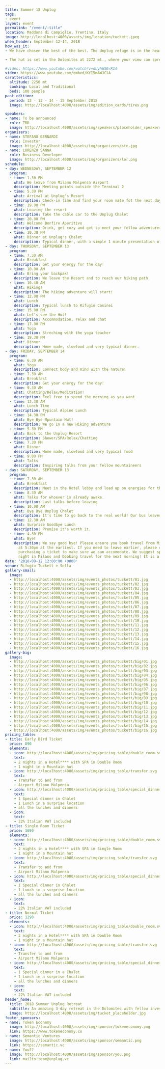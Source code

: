 ```yaml
---
title: Summer 18 Unplug
tags:
- event
layout: event
permalink: "/event/:title"
location: Maddona di Campiglio, Trentino, Italy
image: http://localhost:4000/assets/img/location/tuckett.jpeg
when_header: September 12-14, 2018
how_was_it:
- We have chosen the best of the best. The Unplug refuge is in the heart of Brenta Dolomites, grandiose mountains in the north part of Trentino. It is an occasion to really deeply connect with fellow entrepreneurs and investors, but most of all to feel the pull of nature, enjoying the silence and solitude that you can only get by being in the middle of the mountains.

- The hut is set in the Dolomites at 2272 mt., where your view can spread above the neighboring mountains and you can't hear a sound other than animals. The location maintains the typical character of alpine refuge, with basic-wood accommodations, intense food experience and cozy atmosphere.

#video: https://www.youtube.com/watch?v=dUyhWS0rR1A
video: https://www.youtube.com/embed/KYI5mAWJClA
caratteristics:
  altitude: 2250 mt
  cooking: Local and Traditional
  beds: 100 people
past_edition:
  period: 12 - 13 - 14 - 15 September 2018
  image: http://localhost:4000/assets/img/edition_cards/tires.png

speakers:
- name: To be announced
  role: TBD
  image: http://localhost:4000/assets/img/speakers/placeholder_speakers.jpg
organizers:
- name: STEFANO BERNARDI
  role: Investor
  image: http://localhost:4000/assets/img/organizers/ste.jpg
- name: LORENZO SANNA
  role: Business Developer
  image: http://localhost:4000/assets/img/organizers/lor.png
schedule:
- day: WEDNESDAY, SEPTEMBER 12
  program:
  - time: 1.30 PM
    what: We leave from Milano Malpensa Airport
    description: Meeting points outside the Terminal 2
  - time: 5.30 PM
    what: Arrival at Unplug's Resort
    description: Check-in time and find your room mate fot the next days!
  - time: 19.00 PM
    what: Leaving the resort
    description: Take the cable car to the Unplug Chalet
  - time: 20.00 PM
    what: Welcome Bonfire Aperitivo
    description: Drink, get cozy and get to meet your fellow adventurers.
  - time: 20.30 PM
    what: Dinner at Unplug's Chalet
    description: Typical dinner, with a simple 1 minute presentation of each guest.
- day: THURSDAY, SEPTEMBER 13
  program:
  - time: 7.30 AM
    what: Breakfast
    description: Get your energy for the day!
  - time: 10.00 AM
    what: Bring your backpak!
    description: We leave the Resort and to reach our hiking path.
  - time: 10.40 AM
    what: Hiking!
    description: The hiking adventure will start!
  - time: 12.00 PM
    what: Lunch
    description: Typical lunch to Rifugio Casinei
  - time: 15.00 PM
    what: Let's see the Hut!
    description: Accommodation, relax and chat
  - time: 17.00 PM
    what: Yoga
    description: Streching with the yoga teacher
  - time: 19.30 PM
    what: Dinner
    description: Home made, slowfood and very typical dinner.
- day: FRIDAY, SEPTEMBER 14
  program:
  - time: 6.30 AM
    what: Yoga
    description: Connect body and mind with the nature!
  - time: 7.30 AM
    what: Breakfast
    description: Get your energy for the day!
  - time: 9.30 AM
    what: Chatting/Relax/Meditation!
    description: Feel free to spend the morning as you want
  - time: 12.30 AM
    what: Lunch Time
    description: Typical Alpine Lunch
  - time: 14.30 PM
    what: Bye Bye Mpuntain Hut!
    description: We go In a new Hiking adventure
  - time: 5.30 PM
    what: Back to the Unplug Resort
    description: Shower/SPA/Relax/Chatting
  - time: 7.30 PM
    what: Dinner
    description: Home made, slowfood and very typical food
  - time: 9.00 PM
    what: Talks
    description: Inspiring talks from your fellow mountaineers
- day: SATURDAY, SEPTEMBER 13
  program:
  - time: 7.30 AM
    what: Breakfast
    description: Meet in the Hotel lobby and load up on energies for the day.
  - time: 8.30 AM
    what: Talks for whoever is already awake.
    description: Last talks before leaving
  - time: 10.00 AM
    what: Bye Bye Unplug Chalet
    description: It's time to go back to the real world! Our bus leaves now.
  - time: 12.30 AM
    what: Surprise Goodbye Lunch
    description: Promise it's worth it.
  - time: 4.30 PM
    what: Bye!
    description: We say good bye! Please ensure you book travel from Milano Malpensa Airport
      at 5:30pm at the earliest. If you need to leave earlier, please contact us before
      purchasing a ticket to make sure we can accomodate. We suggest spending the
      night in Milano and booking travel for the next morning! It is a stunning city.
date: '2018-09-12 12:00:00 +0000'
venue: Rifugio Tuckett e Sella
gallery-small:
  image:
  - http://localhost:4000/assets/img/events_photos/tuckett/01.jpg
  - http://localhost:4000/assets/img/events_photos/tuckett/02.jpg
  - http://localhost:4000/assets/img/events_photos/tuckett/03.jpg
  - http://localhost:4000/assets/img/events_photos/tuckett/04.jpg
  - http://localhost:4000/assets/img/events_photos/tuckett/05.jpg
  - http://localhost:4000/assets/img/events_photos/tuckett/06.jpg
  - http://localhost:4000/assets/img/events_photos/tuckett/07.jpg
  - http://localhost:4000/assets/img/events_photos/tuckett/08.jpg
  - http://localhost:4000/assets/img/events_photos/tuckett/09.jpg
  - http://localhost:4000/assets/img/events_photos/tuckett/10.jpg
  - http://localhost:4000/assets/img/events_photos/tuckett/11.jpg
  - http://localhost:4000/assets/img/events_photos/tuckett/12.jpg
  - http://localhost:4000/assets/img/events_photos/tuckett/13.jpg
  - http://localhost:4000/assets/img/events_photos/tuckett/14.jpg
  - http://localhost:4000/assets/img/events_photos/tuckett/15.jpg
  - http://localhost:4000/assets/img/events_photos/tuckett/16.jpg
gallery-big:
  image:
  - http://localhost:4000/assets/img/events_photos/tuckett/big/01.jpg
  - http://localhost:4000/assets/img/events_photos/tuckett/big/02.jpg
  - http://localhost:4000/assets/img/events_photos/tuckett/big/03.jpg
  - http://localhost:4000/assets/img/events_photos/tuckett/big/04.jpg
  - http://localhost:4000/assets/img/events_photos/tuckett/big/05.jpg
  - http://localhost:4000/assets/img/events_photos/tuckett/big/06.jpg
  - http://localhost:4000/assets/img/events_photos/tuckett/big/07.jpg
  - http://localhost:4000/assets/img/events_photos/tuckett/big/08.jpg
  - http://localhost:4000/assets/img/events_photos/tuckett/big/09.jpg
  - http://localhost:4000/assets/img/events_photos/tuckett/big/10.jpg
  - http://localhost:4000/assets/img/events_photos/tuckett/big/11.jpg
  - http://localhost:4000/assets/img/events_photos/tuckett/big/12.jpg
  - http://localhost:4000/assets/img/events_photos/tuckett/big/13.jpg
  - http://localhost:4000/assets/img/events_photos/tuckett/big/14.jpg
  - http://localhost:4000/assets/img/events_photos/tuckett/big/15.jpg
  - http://localhost:4000/assets/img/events_photos/tuckett/big/16.jpg
pricing_table:
- title: Early Bird Ticket
  price: 890
  elements:
  - icon: http://localhost:4000/assets/img/pricing_table/double_room.svg
    text:
    - 2 nights in a Hotel**** with SPA in Double Room 
    - 1 night in a Mountain hut
  - icon: http://localhost:4000/assets/img/pricing_table/transfer.svg
    text:
    - Transfer to and from
    - Airport Milano Malpensa
  - icon: http://localhost:4000/assets/img/pricing_table/special_dinner.svg
    text:
    - 1 Special dinner in Chalet
    - 1 Lunch in a surprise location
    - all the lunches and dinners
  - icon: 
    text:
    - 22% Italian VAT included
- title: Single Room Ticket
  price: 1690
  elements:
  - icon: http://localhost:4000/assets/img/pricing_table/double_room.svg
    text:
    - 2 nights in a Hotel**** with SPA in Single Room 
    - 1 night in a Mountain hut
  - icon: http://localhost:4000/assets/img/pricing_table/transfer.svg
    text:
    - Transfer to and from
    - Airport Milano Malpensa
  - icon: http://localhost:4000/assets/img/pricing_table/special_dinner.svg
    text:
    - 1 Special dinner in Chalet
    - 1 Lunch in a surprise location
    - all the lunches and dinners
  - icon: 
    text:
    - 22% Italian VAT included
- title: Normal Ticket
  price: 1290
  elements:
  - icon: http://localhost:4000/assets/img/pricing_table/double_room.svg
    text:
    - 2 nights in a Hotel**** with SPA in Double Room 
    - 1 night in a Mountain hut
  - icon: http://localhost:4000/assets/img/pricing_table/transfer.svg
    text:
    - Transfer to and from
    - Airport Milano Malpensa
  - icon: http://localhost:4000/assets/img/pricing_table/special_dinner.svg
    text:
    - 1 Special dinner in a Chalet
    - 1 Lunch in a surprise location
    - all the lunches and dinners
  - icon: 
    text:
    - 22% Italian VAT included
header_home:
  title: 2018 Summer Unplug Retreat
  subtitle: An amazing 3-day retreat in the Dolomites with fellow investors and entrepreneurs
  image: http://localhost:4000/assets/img/tucket_placeholder.jpg
footer_sponsors:
- name: Token Economy
  image: http://localhost:4000/assets/img/sponsor/tokeneconomy.png
  link: https://www.tokeneconomy.co
- name: Semantic Ventures
  image: http://localhost:4000/assets/img/sponsor/semantic.png
  link: https://semantic.vc
- name: You??
  image: http://localhost:4000/assets/img/sponsor/you.png
  link: mailto:team@unplug.vc
---
```


